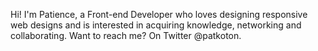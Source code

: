 Hi! I'm Patience, a Front-end Developer who loves 
designing responsive web designs and is interested 
in acquiring knowledge, networking and collaborating.
Want to reach me? On Twitter @patkoton.
